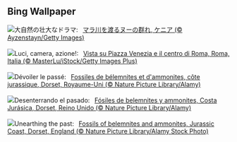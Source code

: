 ## Bing Wallpaper
![](https://www.bing.com/th?id=OHR.MaraMigration_JA-JP8727709922_UHD.jpg&w=1000)大自然の壮大なドラマ:&nbsp;&ensp;[マラ川を渡るヌーの群れ, ケニア (© Ayzenstayn/Getty Images)](https://www.bing.com/th?id=OHR.MaraMigration_JA-JP8727709922_UHD.jpg)
<br><br/>
![](https://www.bing.com/th?id=OHR.RomeFilmFestival_IT-IT3375259000_UHD.jpg&w=1000)Luci, camera, azione!:&nbsp;&ensp;[Vista su Piazza Venezia e il centro di Roma, Roma, Italia (© MasterLu/iStock/Getty Images Plus)](https://www.bing.com/th?id=OHR.RomeFilmFestival_IT-IT3375259000_UHD.jpg)
<br><br/>
![](https://www.bing.com/th?id=OHR.FossilsDorset_FR-FR6425876617_UHD.jpg&w=1000)Dévoiler le passé:&nbsp;&ensp;[Fossiles de bélemnites et d'ammonites, côte jurassique, Dorset, Royaume-Uni (© Nature Picture Library/Alamy)](https://www.bing.com/th?id=OHR.FossilsDorset_FR-FR6425876617_UHD.jpg)
<br><br/>
![](https://www.bing.com/th?id=OHR.FossilsDorset_ES-ES7126242224_UHD.jpg&w=1000)Desenterrando el pasado:&nbsp;&ensp;[Fósiles de belemnites y ammonites, Costa Jurásica, Dorset, Reino Unido (© Nature Picture Library/Alamy)](https://www.bing.com/th?id=OHR.FossilsDorset_ES-ES7126242224_UHD.jpg)
<br><br/>
![](https://www.bing.com/th?id=OHR.FossilsDorset_EN-GB3896931228_UHD.jpg&w=1000)Unearthing the past:&nbsp;&ensp;[Fossils of belemnites and ammonites, Jurassic Coast, Dorset, England (© Nature Picture Library/Alamy Stock Photo)](https://www.bing.com/th?id=OHR.FossilsDorset_EN-GB3896931228_UHD.jpg)
<br><br/>
